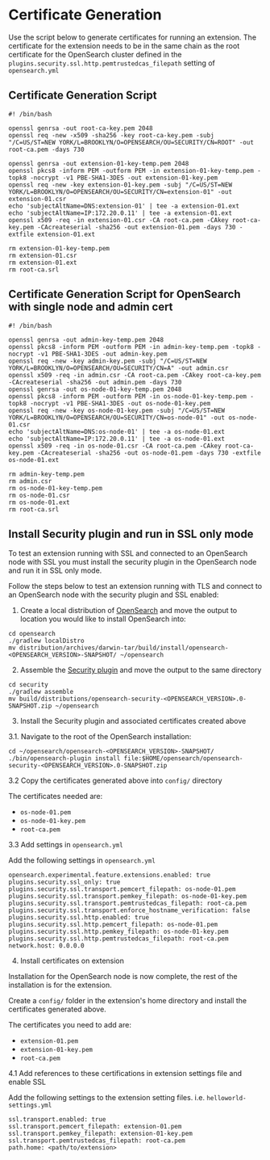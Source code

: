 # Certificate Generation

Use the script below to generate certificates for running an extension. 
The certificate for the extension needs to be in the same chain as the 
root certificate for the OpenSearch cluster defined in the `plugins.security.ssl.http.pemtrustedcas_filepath`
setting of `opensearch.yml`


## Certificate Generation Script

```
#! /bin/bash

openssl genrsa -out root-ca-key.pem 2048
openssl req -new -x509 -sha256 -key root-ca-key.pem -subj "/C=US/ST=NEW YORK/L=BROOKLYN/O=OPENSEARCH/OU=SECURITY/CN=ROOT" -out root-ca.pem -days 730

openssl genrsa -out extension-01-key-temp.pem 2048
openssl pkcs8 -inform PEM -outform PEM -in extension-01-key-temp.pem -topk8 -nocrypt -v1 PBE-SHA1-3DES -out extension-01-key.pem
openssl req -new -key extension-01-key.pem -subj "/C=US/ST=NEW YORK/L=BROOKLYN/O=OPENSEARCH/OU=SECURITY/CN=extension-01" -out extension-01.csr
echo 'subjectAltName=DNS:extension-01' | tee -a extension-01.ext
echo 'subjectAltName=IP:172.20.0.11' | tee -a extension-01.ext
openssl x509 -req -in extension-01.csr -CA root-ca.pem -CAkey root-ca-key.pem -CAcreateserial -sha256 -out extension-01.pem -days 730 -extfile extension-01.ext

rm extension-01-key-temp.pem
rm extension-01.csr
rm extension-01.ext
rm root-ca.srl
```

## Certificate Generation Script for OpenSearch with single node and admin cert

```
#! /bin/bash

openssl genrsa -out admin-key-temp.pem 2048
openssl pkcs8 -inform PEM -outform PEM -in admin-key-temp.pem -topk8 -nocrypt -v1 PBE-SHA1-3DES -out admin-key.pem
openssl req -new -key admin-key.pem -subj "/C=US/ST=NEW YORK/L=BROOKLYN/O=OPENSEARCH/OU=SECURITY/CN=A" -out admin.csr
openssl x509 -req -in admin.csr -CA root-ca.pem -CAkey root-ca-key.pem -CAcreateserial -sha256 -out admin.pem -days 730
openssl genrsa -out os-node-01-key-temp.pem 2048
openssl pkcs8 -inform PEM -outform PEM -in os-node-01-key-temp.pem -topk8 -nocrypt -v1 PBE-SHA1-3DES -out os-node-01-key.pem
openssl req -new -key os-node-01-key.pem -subj "/C=US/ST=NEW YORK/L=BROOKLYN/O=OPENSEARCH/OU=SECURITY/CN=os-node-01" -out os-node-01.csr
echo 'subjectAltName=DNS:os-node-01' | tee -a os-node-01.ext
echo 'subjectAltName=IP:172.20.0.11' | tee -a os-node-01.ext
openssl x509 -req -in os-node-01.csr -CA root-ca.pem -CAkey root-ca-key.pem -CAcreateserial -sha256 -out os-node-01.pem -days 730 -extfile os-node-01.ext

rm admin-key-temp.pem
rm admin.csr
rm os-node-01-key-temp.pem
rm os-node-01.csr
rm os-node-01.ext
rm root-ca.srl
```

## Install Security plugin and run in SSL only mode

To test an extension running with SSL and connected to an OpenSearch node with SSL you must install
the security plugin in the OpenSearch node and run it in SSL only mode.

Follow the steps below to test an extension running with TLS and connect to an OpenSearch node with 
the security plugin and SSL enabled:

1. Create a local distribution of [OpenSearch](https://github.com/opensearch-project/opensearch) and move the output to location you would like to install
OpenSearch into:

```
cd opensearch
./gradlew localDistro
mv distribution/archives/darwin-tar/build/install/opensearch-<OPENSEARCH_VERSION>-SNAPSHOT/ ~/opensearch
```

2. Assemble the [Security plugin](https://github.com/opensearch-project/security) and move the output to the same directory

```
cd security
./gradlew assemble
mv build/distributions/opensearch-security-<OPENSEARCH_VERSION>.0-SNAPSHOT.zip ~/opensearch
```

3. Install the Security plugin and associated certificates created above

3.1. Navigate to the root of the OpenSearch installation:

```
cd ~/opensearch/opensearch-<OPENSEARCH_VERSION>-SNAPSHOT/
./bin/opensearch-plugin install file:$HOME/opensearch/opensearch-security-<OPENSEARCH_VERSION>.0-SNAPSHOT.zip
```

3.2 Copy the certificates generated above into `config/` directory

The certificates needed are:

- `os-node-01.pem`
- `os-node-01-key.pem`
- `root-ca.pem`

3.3 Add settings in `opensearch.yml`

Add the following settings in `opensearch.yml`

```
opensearch.experimental.feature.extensions.enabled: true
plugins.security.ssl_only: true
plugins.security.ssl.transport.pemcert_filepath: os-node-01.pem
plugins.security.ssl.transport.pemkey_filepath: os-node-01-key.pem
plugins.security.ssl.transport.pemtrustedcas_filepath: root-ca.pem
plugins.security.ssl.transport.enforce_hostname_verification: false
plugins.security.ssl.http.enabled: true
plugins.security.ssl.http.pemcert_filepath: os-node-01.pem
plugins.security.ssl.http.pemkey_filepath: os-node-01-key.pem
plugins.security.ssl.http.pemtrustedcas_filepath: root-ca.pem
network.host: 0.0.0.0
```

4. Install certificates on extension

Installation for the OpenSearch node is now complete, the rest of the installation is for the extension.

Create a `config/` folder in the extension's home directory and install the certificates generated above.

The certificates you need to add are:

- `extension-01.pem`
- `extension-01-key.pem`
- `root-ca.pem`

4.1 Add references to these certifications in extension settings file and enable SSL

Add the following settings to the extension setting files. i.e. `helloworld-settings.yml`

```
ssl.transport.enabled: true
ssl.transport.pemcert_filepath: extension-01.pem
ssl.transport.pemkey_filepath: extension-01-key.pem
ssl.transport.pemtrustedcas_filepath: root-ca.pem
path.home: <path/to/extension>
```